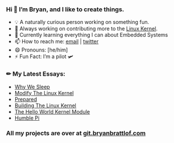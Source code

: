 ### Hi 👋 I’m Bryan, and I like to create things.

- 💡 A naturally curious person working on something fun.
- 🔭 Always working on contributing more to the [Linux Kernel].
- 🌱 Currently learning everything I can about Embedded Systems
- 📫 How to reach me: [email] | [twitter]
- 😄 Pronouns: [he/him]
- ⚡ Fun Fact: I’m a pilot 🛩️

### ✏ My Latest Essays:
<!-- BLOG-POST-LIST:START -->
- [Why We Sleep](https://bryanbrattlof.com/why-we-sleep/)
- [Modify The Linux Kernel](https://bryanbrattlof.com/modify-the-linux-kernel/)
- [Prepared](https://bryanbrattlof.com/prepared/)
- [Building The Linux Kernel](https://bryanbrattlof.com/building-the-linux-kernel/)
- [The Hello World Kernel Module](https://bryanbrattlof.com/the-hello-world-kernel-module/)
- [Humble Pi](https://bryanbrattlof.com/humble-pi/)
<!-- BLOG-POST-LIST:END --> 

### All my projects are over at [git.bryanbrattlof.com]

[email]: mailto:hello@bryanbrattlof.com
[git.bryanbrattlof.com]: https://git.bryanbrattlof.com
[Linux Kernel]: https://git.kernel.org/pub/scm/linux/kernel/git/torvalds/linux.git/log/?qt=author&q=hello%40bryanbrattlof.com
[twitter]: https://twitter.com/bryanbrattlof

<!--
Here are some ideas to get you started:

- 🔭 I’m currently working on ...
- 🌱 I’m currently learning ...
- 👯 I’m looking to collaborate on ...
- 🤔 I’m looking for help with ...
- 💬 Ask me about ...
- 📫 How to reach me: ...
- 😄 Pronouns: ...
- ⚡ Fun fact: ...
-->
